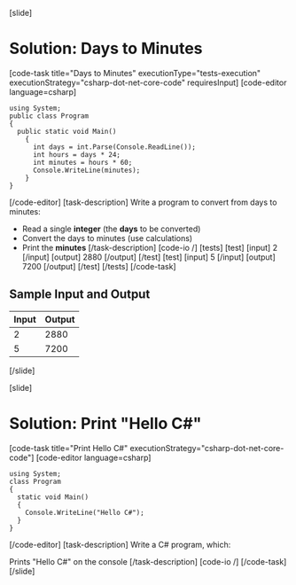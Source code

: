 [slide]
# Solution: Days to Minutes
[code-task title="Days to Minutes" executionType="tests-execution" executionStrategy="csharp-dot-net-core-code" requiresInput]
[code-editor language=csharp]
```
using System;
public class Program
{
  public static void Main()
    {
      int days = int.Parse(Console.ReadLine());
      int hours = days * 24;
      int minutes = hours * 60;
      Console.WriteLine(minutes);
    }
}
```
[/code-editor]
[task-description]
Write a program to convert from days to minutes:

  * Read a single **integer** (the **days** to be converted)
  * Convert the days to minutes (use calculations)
  * Print the **minutes**
[/task-description]
[code-io /]
[tests]
[test]
[input]
2
[/input]
[output]
2880
[/output]
[/test]
[test]
[input]
5
[/input]
[output]
7200
[/output]
[/test]
[/tests]
[/code-task]
## Sample Input and Output

|       Input       | Output |
|-------------------|--------|
|2|2880|
|5|7200|
[/slide]

[slide]
# Solution: Print "Hello C#"
[code-task title="Print Hello C#" executionStrategy="csharp-dot-net-core-code"]
[code-editor language=csharp]
```
using System;
class Program
{
  static void Main()
  {
    Console.WriteLine("Hello C#");
  }
}
```
[/code-editor]
[task-description]
Write a C# program, which:

Prints "Hello C#" on the console
[/task-description]
[code-io /]
[/code-task]
[/slide]